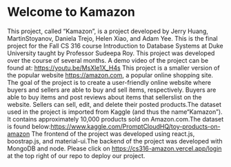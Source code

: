 # Welcome to Kamazon

This project, called “Kamazon”, is a project developed by Jerry Huang, MartinStoyanov, Daniela Trejo, Helen Xiao, and Adam Yee.  This is the final project for the Fall CS 316 course Introduction to Database Systems at Duke University taught by Professor Sudeepa Roy.  This project was developed over the course of several months. 
A demo video of the project can be found at: https://youtu.be/MsXle1X_H4s
This project is a smaller version of the popular website https://amazon.com, a popular online shopping site.  The goal of the project is to create a user-friendly online website where buyers and sellers are able to buy and sell items, respectively.  Buyers are able to buy items and post reviews about items that sellerslist on the website.  Sellers can sell, edit, and delete their posted products.The dataset used in the project is imported from Kaggle (and thus the name“Kamazon”).  It contains approximately 10,000 products sold on Amazon.com.The dataset is found below:https://www.kaggle.com/PromptCloudHQ/toy-products-on-amazon 
The  frontend  of  the  project  was  developed  using  react.js,  boostrap.js,  and material-ui.The backend of the project was developed with MongoDB and node.
Please click on https://cs316-amazon.vercel.app/login at the top right of our repo to deploy our project.
